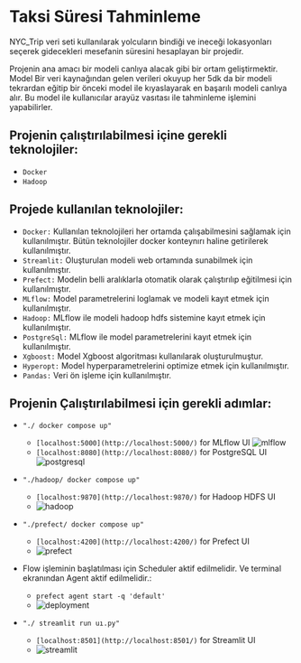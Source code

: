 # Taksi Süresi Tahminleme

NYC_Trip veri seti kullanılarak yolcuların bindiği ve ineceği lokasyonları seçerek gidecekleri mesefanin süresini hesaplayan bir projedir.

Projenin ana amacı bir modeli canlıya alacak gibi bir ortam geliştirmektir. Model Bir veri kaynağından gelen verileri okuyup her 5dk da bir modeli tekrardan eğitip bir önceki model ile kıyaslayarak en başarılı modeli canlıya alır. Bu model ile kullanıcılar arayüz vasıtası ile tahminleme işlemini yapabilirler.

## <b> Projenin çalıştırılabilmesi içine gerekli teknolojiler: </br></b>
* ```Docker```  </br>
* ```Hadoop```  </br>

## <b>Projede kullanılan teknolojiler: </br></b>
* ```Docker:``` Kullanılan teknolojileri her ortamda çalışabilmesini sağlamak için kullanılmıştır. Bütün teknolojiler docker konteynırı haline getirilerek kullanılmıştır. </br>
* ```Streamlit:``` Oluşturulan modeli web ortamında sunabilmek için kullanılmıştır.</br>
* ```Prefect:``` Modelin belli aralıklarla otomatik olarak çalıştırılıp eğitilmesi için kullanılmıştır. </br>
* ```MLflow:``` Model parametrelerini loglamak ve modeli kayıt etmek için kullanılmıştır.</br>
* ```Hadoop:``` MLflow ile modeli hadoop hdfs sistemine kayıt etmek için kullanılmıştır.</br>
* ```PostgreSql:``` MLflow ile model parametrelerini kayıt etmek için kullanılmıştır.</br>
* ```Xgboost:``` Model Xgboost algoritması kullanılarak oluşturulmuştur.</br>
* ```Hyperopt:``` Model hyperparametrelerini optimize etmek için kullanılmıştır.</br>
* ```Pandas:``` Veri ön işleme için kullanılmıştır.</br>

## <b>Projenin Çalıştırılabilmesi için gerekli adımlar: </br></b>
* ```"./ docker compose up"``` </br>
  * ```[localhost:5000](http://localhost:5000/)``` for MLflow UI
  ![mlflow](https://user-images.githubusercontent.com/43652313/232592007-2b000ad8-8e87-439a-a549-c655f3a6789b.png)
  * ```[localhost:8080](http://localhost:8080/)``` for PostgreSQL UI
  ![postgresql](https://user-images.githubusercontent.com/43652313/232592062-908f8c23-e8fb-486a-b561-6327a5f86b20.png)

* ```"./hadoop/ docker compose up"``` </br>
  * ```[localhost:9870](http://localhost:9870/)``` for Hadoop HDFS UI
  * ![hadoop](https://user-images.githubusercontent.com/43652313/232592128-cdc49622-de19-4417-be8d-0d17aa1d78a9.png)

* ```"./prefect/ docker compose up"``` </br>
  * ```[localhost:4200](http://localhost:4200/)``` for Prefect UI
  * ![prefect](https://user-images.githubusercontent.com/43652313/232592546-310cbe8a-004c-4628-86e6-881110bc6cf6.png)

* Flow işleminin başlatılması için Scheduler aktif edilmelidir. Ve terminal ekranından Agent aktif edilmelidir.:
  * ```prefect agent start -q 'default'```
  * ![deployment](https://user-images.githubusercontent.com/43652313/232597308-2543ecbb-19f1-4b0b-8b8f-88eee395cb77.png) 

* ```"./ streamlit run uı.py"``` </br>
  * ```[localhost:8501](http://localhost:8501/)``` for Streamlit UI
  * ![streamlit](https://user-images.githubusercontent.com/43652313/232594601-41a3d7d3-6878-4b85-8963-09cf39f33e0e.png)
